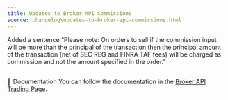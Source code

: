 ```yaml
---
title: Updates to Broker API Commissions
source: changelog\updates-to-broker-api-commissions.html
---
```


Added a sentence “Please note: On orders to sell if the commission input will be more than the principal of the transaction then the principal amount of the transaction (net of SEC REG and FINRA TAF fees) will be charged as commission and not the amount specified in the order.”
## 
📔 Documentation
[](updates-to-broker-api-commissions.html#-documentation)
You can follow the documentation in the [Broker API Trading Page](..-docs-brokerapi-trading.html-commissions.md).
